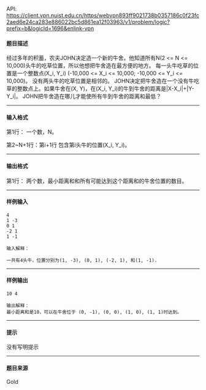 API: https://client.vpn.nuist.edu.cn/https/webvpn893ff9021738b0357186c0f23fc2aed6e24ca283e886022bc5d861ea12f03963/v1/problem/logic?prefix=b&logicId=1696&enlink-vpn

#### 题目描述

经过多年的积蓄，农夫JOHN决定造一个新的牛舍。他知道所有N(2 <= N <= 10,000)头牛的吃草位置，所以他想把牛舍造在最方便的地方。 每一头牛吃草的位置是一个整数点(X\_i, Y\_i) (-10,000 <= X\_i <= 10,000; -10,000 <= Y\_i <= 10,000)。 没有两头牛的吃草位置是相邻的。 JOHN决定把牛舍造在一个没有牛吃草的整数点上。如果牛舍在(X, Y)，在(X\_i, Y\_i)的牛到牛舍的距离是|X-X\_i|+|Y-Y\_i|。 JOHN把牛舍造在哪儿才能使所有牛到牛舍的距离和最低？

---

#### 输入格式

第1行： 一个数，N。

第2~N+1行：第i+1行 包含第i头牛的位置(X\_i, Y\_i)。

---

#### 输出格式

第1行： 两个数，最小距离和和所有可能达到这个距离和的牛舍位置的数目。

---

#### 样例输入
```
4
1 -3
0 1
-2 1
1 -1

输入解释：

一共有4头牛，位置分别为(1, -3), (0, 1), (-2, 1), 和(1, -1).

```

---

#### 样例输出
```
10 4

输出解释：
最小距离和是10，可以在牛舍位于 (0, -1), (0, 0), (1, 0), (1, 1)时达到。
```

---

#### 提示

没有写明提示

---

#### 题目来源

Gold